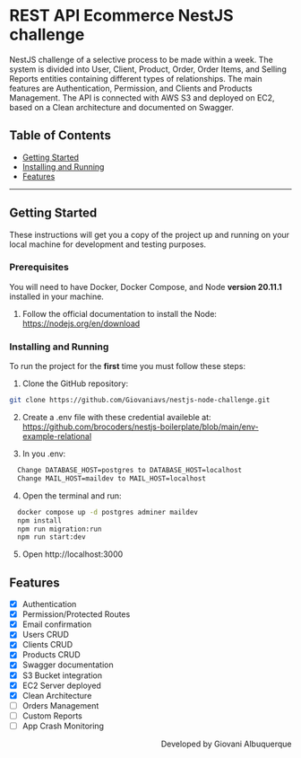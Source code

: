 # REST API Ecommerce NestJS challenge

NestJS challenge of a selective process to be made within a week. The system is divided into User, Client, Product, Order, Order Items, and Selling Reports entities containing different types of relationships. The main features are Authentication, Permission, and Clients and Products Management. The API is connected with AWS S3 and deployed on EC2, based on a Clean architecture and documented on Swagger.

## Table of Contents

<ul>
  <li><a href="#getting-started">Getting Started</a></li>
  <li><a href="#installing-and-running">Installing and Running</a></li>
  <li><a href="#features">Features</a></li>
</ul>

---

## Getting Started

These instructions will get you a copy of the project up and running on your local machine for development and testing purposes.

### Prerequisites

You will need to have Docker, Docker Compose, and Node **version 20.11.1** installed in your machine.

1. Follow the official documentation to install the Node: https://nodejs.org/en/download

### Installing and Running

To run the project for the **first** time you must follow these steps:

1. Clone the GitHub repository:

```bash
git clone https://github.com/Giovaniavs/nestjs-node-challenge.git
```

2. Create a .env file with these credential availeble at: https://github.com/brocoders/nestjs-boilerplate/blob/main/env-example-relational

3. In you .env:

```bash
  Change DATABASE_HOST=postgres to DATABASE_HOST=localhost
  Change MAIL_HOST=maildev to MAIL_HOST=localhost
```

4. Open the terminal and run:

```bash
  docker compose up -d postgres adminer maildev
  npm install
  npm run migration:run
  npm run start:dev
```

5. Open http://localhost:3000

## Features
- [x] Authentication
- [x] Permission/Protected Routes
- [x] Email confirmation
- [x] Users CRUD
- [x] Clients CRUD
- [x] Products CRUD
- [x] Swagger documentation
- [x] S3 Bucket integration
- [x] EC2 Server deployed
- [x] Clean Architecture
- [ ] Orders Management
- [ ] Custom Reports
- [ ] App Crash Monitoring           

<p align="right">
 Developed by Giovani Albuquerque
</p>